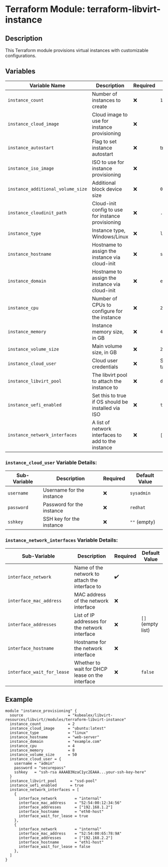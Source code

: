 # Terraform Module: terraform-libvirt-instance

## Description

This Terraform module provisions virtual instances with customizable configurations.

## Variables

| Variable Name                  | Description                                        | Required | Default Value            |
| ------------------------------ | -------------------------------------------------- | -------- | ------------------------ |
| `instance_count`               | Number of instances to create                      | ❌       | `1`                      |
| `instance_cloud_image`         | Cloud image to use for instance provisioning      | ❌       |                          |
| `instance_autostart`         | Flag to set instance autostart      | ❌       | true                         |
| `instance_iso_image`           | ISO to use for instance provisioning              | ❌       |                          |
| `instance_additional_volume_size` | Additional block device size                    | ❌       | `0`                      |
| `instance_cloudinit_path`      | Cloud-init config to use for instance provisioning | ❌       | `./cloud_init.cfg`       |
| `instance_type`                | Instance type, Windows/Linux                      | ❌       | `linux`                  |
| `instance_hostname`            | Hostname to assign the instance via cloud-init     | ❌       | `service-vm`             |
| `instance_domain`              | Hostname to assign the instance via cloud-init     | ❌       | `example.com`            |
| `instance_cpu`                 | Number of CPUs to configure for the instance      | ❌       | `2`                      |
| `instance_memory`              | Instance memory size, in GB                       | ❌       | `4`                      |
| `instance_volume_size`         | Main volume size, in GB                       | ❌       | `20`                     |
| `instance_cloud_user`          | Cloud user credentials                             | ❌       | See default in table     |
| `instance_libvirt_pool`        | The libvirt pool to attach the instance to        | ❌       | `default`                |
| `instance_uefi_enabled`        | Set this to true if OS should be installed via ISO| ❌       | `true`                   |
| `instance_network_interfaces`  | A list of network interfaces to add to the instance| ❌       | `[]` (empty list)        |

### `instance_cloud_user` Variable Details:

| Sub-Variable  | Description               | Required | Default Value |
| ------------- | ------------------------- | -------- | ------------- |
| `username`    | Username for the instance | ❌       | `sysadmin`    |
| `password`    | Password for the instance | ❌       | `redhat`      |
| `sshkey`      | SSH key for the instance  | ❌       | `""` (empty)  |

### `instance_network_interfaces` Variable Details:

| Sub-Variable                 | Description                                        | Required | Default Value |
| ---------------------------- | -------------------------------------------------- | -------- | ------------- |
| `interface_network`             | Name of the network to attach the interface to                      | ✔️       |               |
| `interface_mac_address`     | MAC address of the network interface               | ❌       |               |
| `interface_addresses`       | List of IP addresses for the network interface    | ❌       | `[]` (empty list) |
| `interface_hostname`        | Hostname for the network interface                | ❌       |               |
| `interface_wait_for_lease`  | Whether to wait for DHCP lease on the interface   | ❌       | `false`       |

## Example

```hcl
module "instance_provisioning" {
  source                    = "kubealex/libvirt-resources/libvirt//modules/terraform-libvirt-instance"
  instance_count            = 2
  instance_cloud_image      = "ubuntu:latest"
  instance_type             = "linux"
  instance_hostname         = "web-server"
  instance_domain           = "example.com"
  instance_cpu              = 4
  instance_memory           = 8
  instance_volume_size      = 50
  instance_cloud_user = {
    username = "admin"
    password = "securepass"
    sshkey   = "ssh-rsa AAAAB3NzaC1yc2EAAA...your-ssh-key-here"
  }
  instance_libvirt_pool      = "ssd-pool"
  instance_uefi_enabled      = true
  instance_network_interfaces = [
    {
      interface_network        = "internal"
      interface_mac_address    = "52:54:00:12:34:56"
      interface_addresses      = ["192.168.1.2"]
      interface_hostname       = "eth0-host"
      interface_wait_for_lease = true
    },
    {
      interface_network        = "internal"
      interface_mac_address    = "52:54:00:65:78:9A"
      interface_addresses      = ["192.168.2.2"]
      interface_hostname       = "eth1-host"
      interface_wait_for_lease = false
    },
  ]
}
